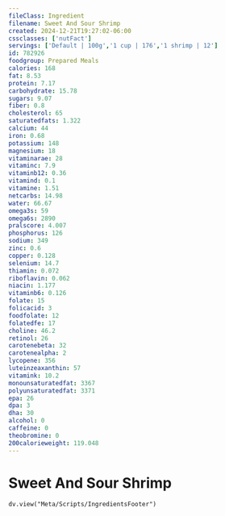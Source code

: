 ```yaml
---
fileClass: Ingredient
filename: Sweet And Sour Shrimp
created: 2024-12-21T19:27:02-06:00
cssclasses: ['nutFact']
servings: ['Default | 100g','1 cup | 176','1 shrimp | 12']
id: 782926
foodgroup: Prepared Meals
calories: 168
fat: 8.53
protein: 7.17
carbohydrate: 15.78
sugars: 9.07
fiber: 0.8
cholesterol: 65
saturatedfats: 1.322
calcium: 44
iron: 0.68
potassium: 148
magnesium: 18
vitaminarae: 28
vitaminc: 7.9
vitaminb12: 0.36
vitamind: 0.1
vitamine: 1.51
netcarbs: 14.98
water: 66.67
omega3s: 59
omega6s: 2890
pralscore: 4.007
phosphorus: 126
sodium: 349
zinc: 0.6
copper: 0.128
selenium: 14.7
thiamin: 0.072
riboflavin: 0.062
niacin: 1.177
vitaminb6: 0.126
folate: 15
folicacid: 3
foodfolate: 12
folatedfe: 17
choline: 46.2
retinol: 26
carotenebeta: 32
carotenealpha: 2
lycopene: 356
luteinzeaxanthin: 57
vitamink: 10.2
monounsaturatedfat: 3367
polyunsaturatedfat: 3371
epa: 26
dpa: 3
dha: 30
alcohol: 0
caffeine: 0
theobromine: 0
200calorieweight: 119.048
---
```


# Sweet And Sour Shrimp

```dataviewjs
dv.view("Meta/Scripts/IngredientsFooter")
```